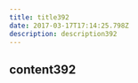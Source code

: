 ```yaml
---
title: title392
date: 2017-03-17T17:14:25.798Z
description: description392
---
```


## content392
  
